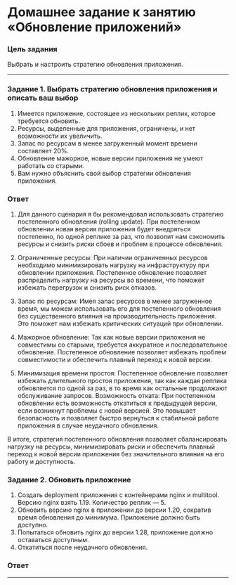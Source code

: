 # Домашнее задание к занятию «Обновление приложений»

### Цель задания

Выбрать и настроить стратегию обновления приложения.

-----

### Задание 1. Выбрать стратегию обновления приложения и описать ваш выбор

1. Имеется приложение, состоящее из нескольких реплик, которое требуется обновить.
2. Ресурсы, выделенные для приложения, ограничены, и нет возможности их увеличить.
3. Запас по ресурсам в менее загруженный момент времени составляет 20%.
4. Обновление мажорное, новые версии приложения не умеют работать со старыми.
5. Вам нужно объяснить свой выбор стратегии обновления приложения.

### Ответ

1. Для данного сценария я бы рекомендовал использовать стратегию постепенного обновления (rolling update). При постепенном обновлении новая версия приложения будет внедряться постепенно, по одной реплике за раз, что позволит нам сэкономить ресурсы и снизить риски сбоев и проблем в процессе обновления.

2. Ограниченные ресурсы: При наличии ограниченных ресурсов необходимо минимизировать нагрузку на инфраструктуру при обновлении приложения. Постепенное обновление позволяет распределить нагрузку на ресурсы во времени, что поможет избежать перегрузок и снизить риск отказов.

3. Запас по ресурсам: Имея запас ресурсов в менее загруженное время, мы можем использовать его для постепенного обновления без существенного влияния на производительность приложения. Это поможет нам избежать критических ситуаций при обновлении.

4. Мажорное обновление: Так как новые версии приложения не совместимы со старыми, требуется аккуратное и последовательное обновление. Постепенное обновление позволяет избежать проблем совместимости и обеспечить плавный переход к новой версии.

5. Минимизация времени простоя: Постепенное обновление позволяет избежать длительного простоя приложения, так как каждая реплика обновляется по одной за раз, в то время как остальные продолжают обслуживание запросов.
Возможность отката: При постепенном обновлении есть возможность откатиться к предыдущей версии, если возникнут проблемы с новой версией. Это повышает безопасность и позволяет быстро вернуться к стабильной работе приложения в случае неудачного обновления.

В итоге, стратегия постепенного обновления позволяет сбалансировать нагрузку на ресурсы, минимизировать риски и обеспечить плавный переход к новой версии приложения без значительного влияния на его работу и доступность.

### Задание 2. Обновить приложение

1. Создать deployment приложения с контейнерами nginx и multitool. Версию nginx взять 1.19. Количество реплик — 5.
2. Обновить версию nginx в приложении до версии 1.20, сократив время обновления до минимума. Приложение должно быть доступно.
3. Попытаться обновить nginx до версии 1.28, приложение должно оставаться доступным.
4. Откатиться после неудачного обновления.

### Ответ


-----